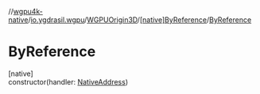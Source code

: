 //[wgpu4k-native](../../../../index.md)/[io.ygdrasil.wgpu](../../index.md)/[WGPUOrigin3D](../index.md)/[[native]ByReference](index.md)/[ByReference](-by-reference.md)

# ByReference

[native]\
constructor(handler: [NativeAddress](../../../ffi/-native-address/index.md))